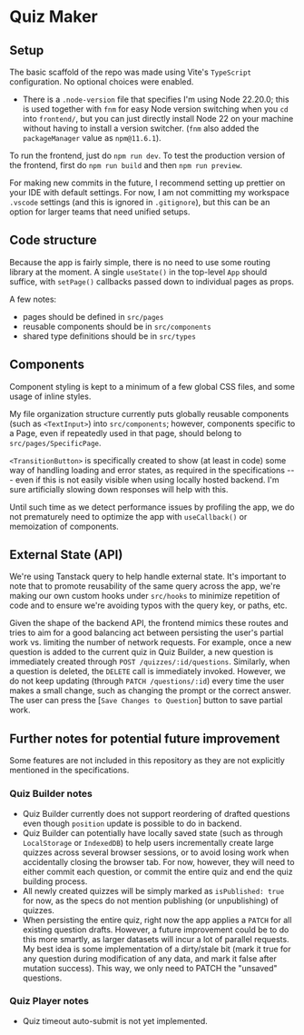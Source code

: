 # Quiz Maker

## Setup

The basic scaffold of the repo was made using Vite's `TypeScript` configuration. No optional choices were enabled.

- There is a `.node-version` file that specifies I'm using Node 22.20.0; this is used together with `fnm` for easy Node version switching when you `cd` into `frontend/`, but you can just directly install Node 22 on your machine without having to install a version switcher. (`fnm` also added the `packageManager` value as `npm@11.6.1`).

To run the frontend, just do `npm run dev`.
To test the production version of the frontend, first do `npm run build` and then `npm run preview`.

For making new commits in the future, I recommend setting up prettier on your IDE with default settings. For now, I am not committing my workspace `.vscode` settings (and this is ignored in `.gitignore`), but this can be an option for larger teams that need unified setups.

## Code structure

Because the app is fairly simple, there is no need to use some routing library at the moment. A single `useState()` in the top-level `App` should suffice, with `setPage()` callbacks passed down to individual pages as props.

A few notes:

- pages should be defined in `src/pages`
- reusable components should be in `src/components`
- shared type definitions should be in `src/types`

## Components

Component styling is kept to a minimum of a few global CSS files, and some usage of inline styles.

My file organization structure currently puts globally reusable components (such as `<TextInput>`) into `src/components`; however, components specific to a Page, even if repeatedly used in that page, should belong to `src/pages/SpecificPage`.

`<TransitionButton>` is specifically created to show (at least in code) some way of handling loading and error states, as required in the specifications --- even if this is not easily visible when using locally hosted backend. I'm sure artificially slowing down responses will help with this.

Until such time as we detect performance issues by profiling the app, we do not prematurely need to optimize the app with `useCallback()` or memoization of components.

## External State (API)

We're using Tanstack query to help handle external state. It's important to note that to promote reusability of the same query across the app, we're making our own custom hooks under `src/hooks` to minimize repetition of code and to ensure we're avoiding typos with the query key, or paths, etc.

Given the shape of the backend API, the frontend mimics these routes and tries to aim for a good balancing act between persisting the user's partial work vs. limiting the number of network requests. For example, once a new question is added to the current quiz in Quiz Builder, a new question is immediately created through `POST /quizzes/:id/questions`. Similarly, when a question is deleted, the `DELETE` call is immediately invoked. However, we do not keep updating (through `PATCH /questions/:id`) every time the user makes a small change, such as changing the prompt or the correct answer. The user can press the [`Save Changes to Question`] button to save partial work.

## Further notes for potential future improvement

Some features are not included in this repository as they are not explicitly mentioned in the specifications.

### Quiz Builder notes

- Quiz Builder currently does not support reordering of drafted questions even though `position` update is possible to do in backend.
- Quiz Builder can potentially have locally saved state (such as through `LocalStorage` or `IndexedDB`) to help users incrementally create large quizzes across several browser sessions, or to avoid losing work when accidentally closing the browser tab. For now, however, they will need to either commit each question, or commit the entire quiz and end the quiz building process.
- All newly created quizzes will be simply marked as `isPublished: true` for now, as the specs do not mention publishing (or unpublishing) of quizzes.
- When persisting the entire quiz, right now the app applies a `PATCH` for all existing question drafts. However, a future improvement could be to do this more smartly, as larger datasets will incur a lot of parallel requests. My best idea is some implementation of a dirty/stale bit (mark it true for any question during modification of any data, and mark it false after mutation success). This way, we only need to PATCH the "unsaved" questions.

### Quiz Player notes

- Quiz timeout auto-submit is not yet implemented.
